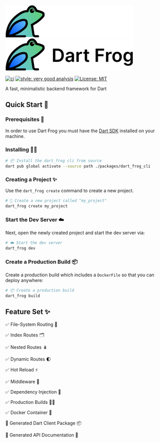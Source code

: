 [![Dart Frog Logo][logo_white]][dart_frog_link_dark]
[![Dart Frog Logo][logo_black]][dart_frog_link_light]

[![ci][ci_badge]][ci_link]
[![style: very good analysis][very_good_analysis_badge]][very_good_analysis_link]
[![License: MIT][license_badge]][license_link]

A fast, minimalistic backend framework for Dart

## Quick Start 🚀

### Prerequisites 📝

In order to use Dart Frog you must have the [Dart SDK][dart_installation_link] installed on your machine.

### Installing 🧑‍💻

```sh
# 📦 Install the dart_frog cli from source
dart pub global activate --source path ./packages/dart_frog_cli
```

### Creating a Project ✨

Use the `dart_frog create` command to create a new project.

```sh
# 🚀 Create a new project called "my_project"
dart_frog create my_project
```

### Start the Dev Server ☁️

Next, open the newly created project and start the dev server via:

```sh
# ☁️ Start the dev server
dart_frog dev
```

### Create a Production Build 📦

Create a production build which includes a `DockerFile` so that you can deploy anywhere:

```sh
# 📦 Create a production build
dart_frog build
```

## Feature Set ✨

✅ File-System Routing 🚏

✅ Index Routes 🗂

✅ Nested Routes 🪆

✅ Dynamic Routes 🌓

✅ Hot Reload ⚡️

✅ Middleware 🍔

✅ Dependency Injection 💉

✅ Production Builds 👷‍♂️

✅ Docker Container 🐳

🚧 Generated Dart Client Package 📦

🚧 Generated API Documentation 📔

[dart_installation_link]: https://dart.dev/get-dart
[ci_badge]: https://github.com/VeryGoodOpenSource/dart_frog/actions/workflows/dart_frog.yaml/badge.svg
[ci_link]: https://github.com/VeryGoodOpenSource/dart_frog/actions/workflows/dart_frog.yaml
[dart_frog_link_dark]: https://github.com/verygoodopensource/dart_frog#gh-dark-mode-only
[dart_frog_link_light]: https://github.com/verygoodopensource/dart_frog#gh-light-mode-only
[license_badge]: https://img.shields.io/badge/license-MIT-blue.svg
[license_link]: https://opensource.org/licenses/MIT
[logo_black]: ./assets/dart_frog_logo_black.png#gh-light-mode-only
[logo_white]: ./assets/dart_frog_logo_white.png#gh-dark-mode-only
[very_good_analysis_badge]: https://img.shields.io/badge/style-very_good_analysis-B22C89.svg
[very_good_analysis_link]: https://pub.dev/packages/very_good_analysis
